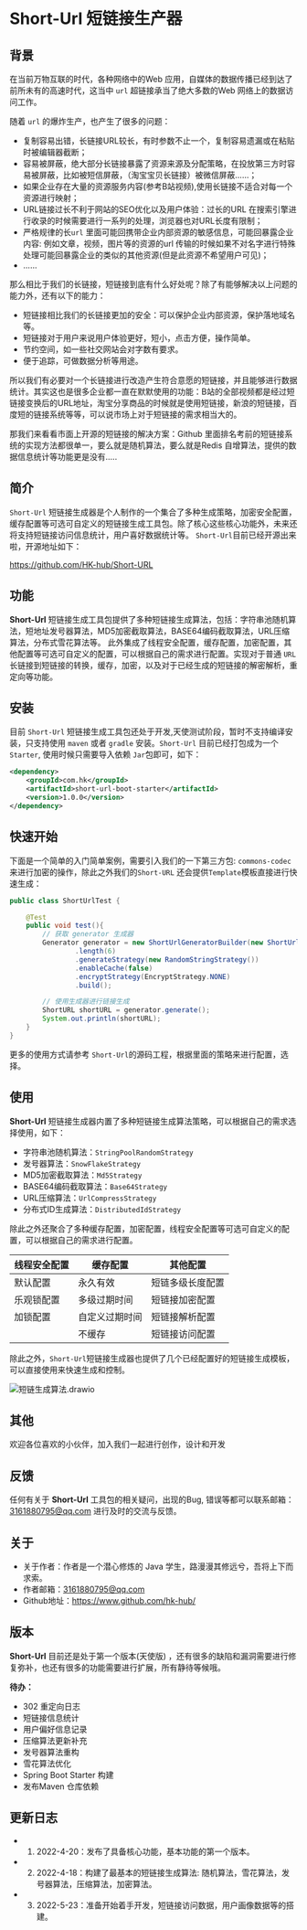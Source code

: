 # Short-Url 短链接生产器
## 背景
  在当前万物互联的时代，各种网络中的Web 应用，自媒体的数据传播已经到达了前所未有的高速时代，这当中 `url` 超链接承当了绝大多数的Web 网络上的数据访问工作。
  
随着 `url` 的爆炸生产，也产生了很多的问题：
- 复制容易出错，长链接URL较长，有时参数不止一个，复制容易遗漏或在粘贴时被编辑器截断；
- 容易被屏蔽，绝大部分长链接暴露了资源来源及分配策略，在投放第三方时容易被屏蔽，比如被短信屏蔽，（淘宝宝贝长链接）被微信屏蔽......；
- 如果企业存在大量的资源服务内容(参考B站视频),使用长链接不适合对每一个资源进行映射；
- URL链接过长不利于网站的SEO优化以及用户体验：过长的URL 在搜索引擎进行收录的时候需要进行一系列的处理，浏览器也对URL长度有限制；
- 严格规律的长`url` 里面可能回携带企业内部资源的敏感信息，可能回暴露企业内容: 例如文章，视频，图片等的资源的url 传输的时候如果不对名字进行特殊处理可能回暴露企业的类似的其他资源(但是此资源不希望用户可见)；
- ......

那么相比于我们的长链接，短链接到底有什么好处呢？除了有能够解决以上问题的能力外，还有以下的能力：
- 短链接相比我们的长链接更加的安全：可以保护企业内部资源，保护落地域名等。
- 短链接对于用户来说用户体验更好，短小，点击方便，操作简单。
- 节约空间，如一些社交网站会对字数有要求。
- 便于追踪，可做数据分析等用途。

所以我们有必要对一个长链接进行改造产生符合意愿的短链接，并且能够进行数据统计。其实这也是很多企业都一直在默默使用的功能：B站的全部视频都是经过短链接变换后的URL地址，淘宝分享商品的时候就是使用短链接，新浪的短链接，百度短的链接系统等等，可以说市场上对于短链接的需求相当大的。

那我们来看看市面上开源的短链接的解决方案：Github 里面排名考前的短链接系统的实现方法都很单一，要么就是随机算法，要么就是Redis 自增算法，提供的数据信息统计等功能更是没有.....

## 简介

`Short-Url` 短链接生成器是个人制作的一个集合了多种生成策略，加密安全配置，缓存配置等可选可自定义的短链接生成工具包。除了核心这些核心功能外，未来还将支持短链接访问信息统计，用户喜好数据统计等。
`Short-Url`目前已经开源出来啦，开源地址如下：

https://github.com/HK-hub/Short-URL
## 功能
**Short-Url** 短链接生成工具包提供了多种短链接生成算法，包括：字符串池随机算法，短地址发号器算法，MD5加密截取算法，BASE64编码截取算法，URL压缩算法，分布式雪花算法等。
		此外集成了线程安全配置，缓存配置，加密配置，其他配置等可选可自定义的配置，可以根据自己的需求进行配置。实现对于普通 `URL` 长链接到短链接的转换，缓存，加密，以及对于已经生成的短链接的解密解析，重定向等功能。

## 安装

目前 `Short-Url` 短链接生成工具包还处于开发,天使测试阶段，暂时不支持编译安装，只支持使用 `maven` 或者 `gradle` 安装。`Short-Url` 目前已经打包成为一个 `Starter`, 使用时候只需要导入依赖 `Jar`包即可，如下：

```xml
<dependency>
    <groupId>com.hk</groupId>
    <artifactId>short-url-boot-starter</artifactId>
    <version>1.0.0</version>
</dependency>
```

## 快速开始
下面是一个简单的入门简单案例，需要引入我们的一下第三方包: `commons-codec` 来进行加密的操作，除此之外我们的`Short-URL` 还会提供`Template`模板直接进行快速生成：
```java
public class ShortUrlTest {

    @Test
    public void test(){
        // 获取 generator 生成器
        Generator generator = new ShortUrlGeneratorBuilder(new ShortUrlExt("https://www.github.com/hk-hub"))
                .length(6)
                .generateStrategy(new RandomStringStrategy())
                .enableCache(false)
                .encryptStrategy(EncryptStrategy.NONE)
                .build();

        // 使用生成器进行链接生成
        ShortURL shortURL = generator.generate();
        System.out.println(shortURL);
    }
}
```
更多的使用方式请参考 `Short-Url`的源码工程，根据里面的策略来进行配置，选择。


## 使用
**Short-Url** 短链接生成器内置了多种短链接生成算法策略，可以根据自己的需求选择使用，如下：
- 字符串池随机算法：`StringPoolRandomStrategy`
- 发号器算法：`SnowFlakeStrategy`
- MD5加密截取算法：`Md5Strategy`
- BASE64编码截取算法：`Base64Strategy`
- URL压缩算法：`UrlCompressStrategy`
- 分布式ID生成算法：`DistributedIdStrategy`

除此之外还聚合了多种缓存配置，加密配置，线程安全配置等可选可自定义的配置，可以根据自己的需求进行配置。


| 线程安全配置   | 缓存配置   | 其他配置   |
| ---- | ---- | ---- |
|   默认配置   | 永久有效   | 短链多级长度配置    |
|   乐观锁配置   | 多级过期时间    | 短链接加密配置    |
|   加锁配置   | 自定义过期时间    | 短链接解析配置    |
|      |不缓存    |  短链接访问配置   |

除此之外，`Short-Url`短链接生成器也提供了几个已经配置好的短链接生成模板，可以直接使用来快速生成和控制。

![短链生成算法.drawio](https://s2.loli.net/2022/04/18/jCYfxiB9grOFtPW.png)

## 其他

欢迎各位喜欢的小伙伴，加入我们一起进行创作，设计和开发

## 反馈

任何有关于 **Short-Url** 工具包的相关疑问，出现的Bug, 错误等都可以联系邮箱：3161880795@qq.com 进行及时的交流与反馈。


## 关于
- 关于作者：作者是一个潜心修炼的 Java 学生，路漫漫其修远兮，吾将上下而求索。
- 作者邮箱：3161880795@qq.com
- Github地址：https://www.github.com/hk-hub/
## 版本
**Short-Url** 目前还是处于第一个版本(天使版) ，还有很多的缺陷和漏洞需要进行修复弥补，也还有很多的功能需要进行扩展，所有静待等候哦。

**待办：**

- 302 重定向日志
- 短链接信息统计
- 用户偏好信息记录
- 压缩算法更新补充
- 发号器算法重构
- 雪花算法优化
- Spring Boot Starter 构建
- 发布Maven 仓库依赖



## 更新日志

- 1. 2022-4-20：发布了具备核心功能，基本功能的第一个版本。
- 2. 2022-4-18：构建了最基本的短链接生成算法: 随机算法，雪花算法，发号器算法，压缩算法，加密算法。
- 3. 2022-5-23：准备开始着手开发，短链接访问数据，用户画像数据等的搭建。